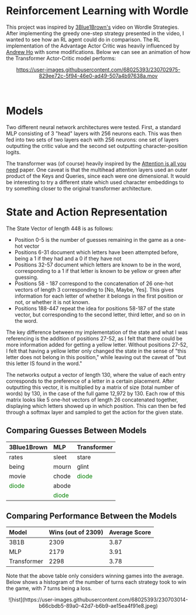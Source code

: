 # Reinforcement Learning with Wordle

This project was inspired by [3Blue1Brown's](https://www.youtube.com/watch?v=v68zYyaEmEA) video on Wordle Strategies. After implementing the greedy one-step strategy presented in the video, I wanted to see how an RL agent could do in comparison. The RL implementation of the Advantage Actor Critic was heavily influenced by [Andrew Ho](https://wandb.ai/andrewkho/wordle-solver/reports/Solving-Wordle-with-Reinforcement-Learning--VmlldzoxNTUzOTc4) with some modifications. Below we can see an animation of how the Transformer Actor-Critic model performs:



<center>    

https://user-images.githubusercontent.com/68025393/230702975-829ee72c-5f94-46e0-ad49-507a4b97638a.mov

</center>​

# Models
Two different neural network architectures were tested. First, a standard MLP consisting of 3 "head" layers with 256 neurons each. This was then fed into two sets of two layers each with 256 neurons: one set of layers outputting the critic value and the second set outputting character-position logits.

The transformer was (of course) heavily inspired by the [Attention is all you need](https://arxiv.org/abs/1706.03762) paper. One caveat is that the multihead attention layers used an outer product of the Keys and Queries, since each were one dimensional. It would be interesting to try a different state which used character embeddings to try something closer to the original transformer architecture.



# State and Action Representation

The State Vector of length 448 is as follows:

- Position 0-5 is the number of guesses remaining in the game as a one-hot vector
- Positions 6-31 document which letters have been attempted before, being a 1 if they had and a 0 if they have not
- Positions 32-57 document which letters are known to be in the word, corresponding to a 1 if that letter is known to be yellow or green after guessing.
- Positions 58 - 187 correspond to the concatenation of 26 one-hot vectors of length 3 corresponding to [No, Maybe, Yes]. This gives information for each letter of whether it belongs in the first position or not, or whether it is not known.
- Positions 188-447 repeat the idea for positions 58-187 of the state vector, but corresponding to the second letter, third letter, and so on in the word.

The key difference between my implementation of the state and what I was referencing is the addition of positions 27-52, as I felt that there could be more information added for getting a yellow letter. Without positions 27-52, I felt that having a yellow letter only changed the state in the sense of "this letter does not belong in this position," while leaving out the caveat of "but this letter IS found in the word."

The networks output a vector of length 130, where the value of each entry corresponds to the preference of a letter in a certain placement. After outputting this vector, it is multiplied by a matrix of size (total number of words) by 130, in the case of the full game 12,972 by 130. Each row of this matrix looks like 5 one-hot vectors of length 26 concatenated together, displaying which letters showed up in which position. This can then be fed through a softmax layer and sampled to get the action for the given state.


## Comparing Guesses Between Models
<center>

| 3Blue1Brown | MLP | Transformer |
| :-- | :-- | :-- |
| rates | sleet | stare |
| being | mourn | glint | 
|movie | chode | <span style="color:green"> diode </span>  |
| <span style="color:green"> diode </span> | abode | | 
| | <span style="color:green"> diode </span>  | 

</center>


## Comparing Performance Between the Models

<center>

| Model | Wins (out of 2309) | Average Score |
| :-- | :-- | :-- |
| 3B1B | 2309 | 3.87 |
| MLP | 2179 | 3.91 | 
| Transformer | 2298 | 3.78 |

</center>

Note that the above table only considers winning games into the average. Below shows a histogram of the number of turns each strategy took to win the game, with 7 turns being a loss. 
    
<center>    
![hist](https://user-images.githubusercontent.com/68025393/230703014-b66cbdb5-89a0-42d7-b6b9-ae15ea4f91e8.jpeg)

</center>​



​    






